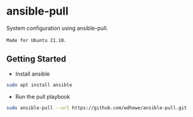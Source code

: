 # ansible-pull

System configuration using ansible-pull.

`Made for Ubuntu 21.10`.

## Getting Started

- Install ansible

```bash
sudo apt install ansible
```

- Run the pull playbook

```bash
sudo ansible-pull --url https://github.com/wdhowe/ansible-pull.git
```
